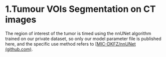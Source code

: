 # 1.Tumour VOIs Segmentation on CT images

The region of interest of the tumor is timed using the nnUNet algorithm trained on our private dataset, so only our model parameter file is published here, and the specific use method refers to [[MIC-DKFZ/nnUNet (github.com)](https://github.com/MIC-DKFZ/nnUNet).


